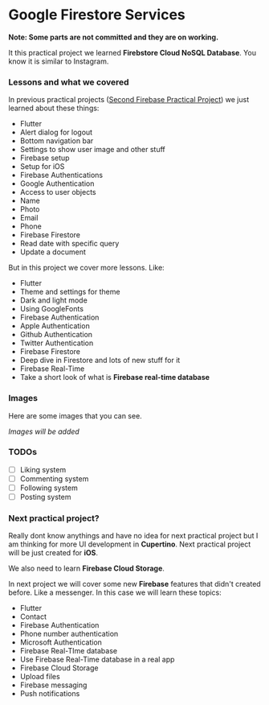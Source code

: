 # Google Firestore Services

**Note: Some parts are not committed and they are on working.**

It this practical project we learned **Firebstore Cloud NoSQL Database**. You know it is similar to Instagram.

### Lessons and what we covered

In previous practical projects ([Second Firebase Practical Project](https://github.com/BlackIQ/Firebase-Practical-2)) we just learned about these things:

- Flutter
 - Alert dialog for logout
 - Bottom navigation bar
 - Settings to show user image and other stuff
- Firebase setup
 - Setup for iOS
- Firebase Authentications
 - Google Authentication
 - Access to user objects
  - Name
  - Photo
  - Email
  - Phone
- Firebase Firestore
 - Read date with specific query
 - Update a document

But in this project we cover more lessons. Like:

- Flutter
 - Theme and settings for theme
 - Dark and light mode
 - Using GoogleFonts
- Firebase Authentication
 - Apple Authentication
 - Github Authentication
 - Twitter Authentication
- Firebase Firestore
 - Deep dive in Firestore and lots of new stuff for it
- Firebase Real-Time
 - Take a short look of what is **Firebase real-time database**

### Images

Here are some images that you can see.

_Images will be added_

### TODOs

- [ ] Liking system
- [ ] Commenting system
- [ ] Following system
- [ ] Posting system

### Next practical project?

Really dont know anythings and have no idea for next practical project but I am thinking for more UI development in **Cupertino**. Next practical project will be just created for **iOS**.

We also need to learn **Firebase Cloud Storage**.

In next project we will cover some new **Firebase** features that didn't created before. Like a messenger. In this case we will learn these topics:

- Flutter
 - Contact
- Firebase Authentication
 - Phone number authentication
 - Microsoft Authentication
- Firebase Real-TIme database
 - Use Firebase Real-Time database in a real app
- Firebase Cloud Storage
 - Upload files
- Firebase messaging
 - Push notifications
